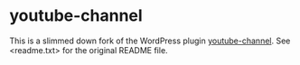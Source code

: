 # youtube-channel

This is a slimmed down fork of the WordPress plugin
[youtube-channel](http://wordpress.org/plugins/youtube-channel/). See
<readme.txt> for the original README file.
